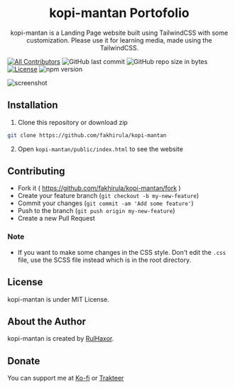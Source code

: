 <h1 align="center">kopi-mantan Portofolio</h1>
<p align="center">kopi-mantan is a Landing Page website built using TailwindCSS with some customization. Please use it for learning media, made using the TailwindCSS.</p>
<p align="center">

[![All Contributors](https://img.shields.io/badge/all_contributors-1-green.svg?style=flat-square)](#contributors-)
![GitHub last commit](https://img.shields.io/github/last-commit/fakhirula/kopi-mantan.svg)
![GitHub repo size in bytes](https://img.shields.io/github/repo-size/fakhirula/kopi-mantan)
[![License](https://img.shields.io/github/license/fakhirula/kopi-mantan)](LICENSE)
![npm version](https://badge.fury.io/js/yarn.svg)
</p>

![screenshot](https://user-images.githubusercontent.com/61000091/135702974-738adf81-af75-4fd8-aeda-a02100362405.jpg)

## Installation
1. Clone this repository or download zip
```bash
git clone https://github.com/fakhirula/kopi-mantan
```
2. Open `kopi-mantan/public/index.html` to see the website

 ## Contributing

- Fork it ( https://github.com/fakhirula/kopi-mantan/fork )
- Create your feature branch (`git checkout -b my-new-feature`)
- Commit your changes (`git commit -am 'Add some feature'`)
- Push to the branch (`git push origin my-new-feature`)
- Create a new Pull Request

### Note
- If you want to make some changes in the CSS style. Don't edit the `.css` file, use the SCSS file instead which is in the root directory.

## License
kopi-mantan is under MIT License.

## About the Author
kopi-mantan is created by <a href="https://instagram.com/fakhirula">RulHaxor</a>. 

 ## Donate
 You can support me at [Ko-fi](https://ko-fi.com/fakhirula#) or [Trakteer](https://trakteer.id/fakhirula)